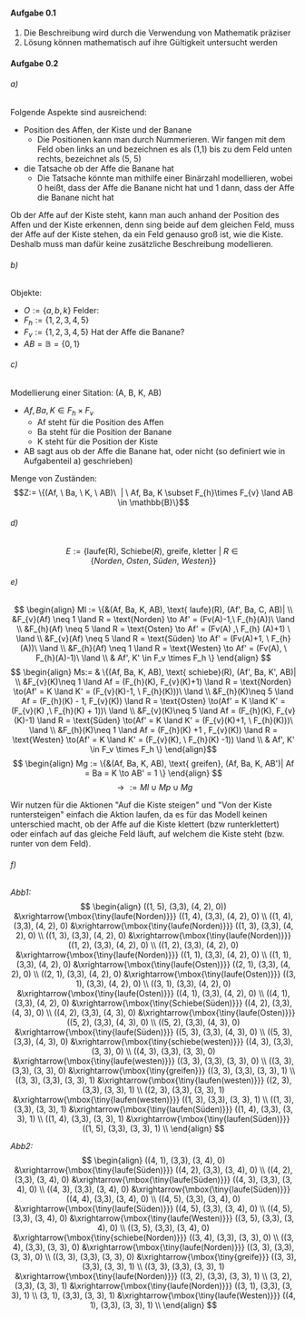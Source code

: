#### Aufgabe 0.1
1. Die Beschreibung wird durch die Verwendung von Mathematik präziser
2. Lösung können mathematisch auf ihre Gültigkeit untersucht werden

#### Aufgabe 0.2
###### a)
Folgende Aspekte sind ausreichend:
- Position des Affen, der Kiste und der Banane
	- Die Positionen kann man durch Nummerieren. Wir fangen mit dem Feld oben links an und bezeichnen es als (1,1) bis zu dem Feld unten rechts, bezeichnet als (5, 5)
- die Tatsache ob der Affe die Banane hat
	- Die Tatsache könnte man mithilfe einer Binärzahl modellieren, wobei 0 heißt, dass der Affe die Banane nicht hat und 1 dann, dass der Affe die Banane nicht hat
	
Ob der Affe auf der Kiste steht, kann man auch anhand der Position des Affen und der Kiste erkennen, denn sing beide auf dem gleichen Feld, muss der Affe auf der Kiste stehen, da ein Feld genauso groß ist, wie die Kiste. Deshalb muss man dafür keine zusätzliche Beschreibung modellieren.

###### b) 
Objekte:
- $O := \{a, b, k\}$
Felder: 
- $F_{h} :=\{1, 2, 3, 4, 5\}$
- $F_v := \{1, 2, 3, 4, 5\}$
Hat der Affe die Banane?
- $AB =\mathbb{B} = \{0,1\}$ 

###### c)
Modellierung einer Sitation: (A, B, K, AB)
- $Af, Ba, K \in F_{h} \times F_v$ 
	- Af steht für die Position des Affen
	- Ba steht für die Position der Banane
	- K steht für die Position der Kiste
- AB sagt aus ob der Affe die Banane hat, oder nicht (so definiert wie in Aufgabenteil a) geschrieben)

Menge von Zuständen:
$$Z:= \{(Af, \ Ba, \ K, \ AB)\  | \  Af, Ba, K \subset F_{h}\times F_{v} \land AB \in \mathbb{B}\}$$

###### d)
$$E:= \{\text{laufe(R)},\ \text{Schiebe}(R),\ \text{greife}, \  \text{kletter}\ | \ R \in \{Norden,\ Osten, \ Süden, \ Westen\}\}$$

###### e)

$$
\begin{align}
Ml := \{&(Af, Ba, K, AB), \text{ laufe}(R), (Af', Ba, C, AB)| \\ 
&F_{v}(Af) \neq 1 \land R = \text{Norden} \to Af' = (Fv(A)-1,\ F_{h}(A))\ \land \\ 
&F_{h}(Af) \neq 5 \land R = \text{Osten} \to Af' = (Fv(A) ,\ F_{h} (A)+1) \ \land \\ 
&F_{v}(Af) \neq 5 \land R = \text{Süden} \to Af' = (Fv(A)+1, \ F_{h}(A))\ \land \\ 
&F_{h}(Af) \neq 1 \land R = \text{Westen} \to Af' = (Fv(A), \ F_{h}(A)-1)\ \land \\ 
& Af', K' \in F_v \times F_h \} 
\end{align}
$$
$$
\begin{align}
Ms:= & \{(Af, Ba, K, AB), \text{ schiebe}(R), (Af', Ba, K', AB)| \\
&F_{v}(K)\neq 1 \land Af = (F_{h}(K), F_{v}(K)+1) \land R = \text{Norden} \to(Af' = K \land K' = (F_{v}(K)-1, \ F_{h}(K)))\ \land \\
&F_{h}(K)\neq 5 \land Af = (F_{h}(K) - 1, F_{v}(K)) \land R = \text{Osten} \to(Af' = K \land K' = (F_{v}(K) ,\ F_{h}(K) + 1))\ \land \\
&F_{v}(K)\neq 5 \land Af = (F_{h}(K), F_{v}(K)-1) \land R = \text{Süden} \to(Af' = K \land K' = (F_{v}(K)+1, \ F_{h}(K)))\ \land \\
&F_{h}(K)\neq 1 \land Af = (F_{h}(K) +1 , F_{v}(K)) \land R = \text{Westen} \to(Af' = K \land K' = (F_{v}(K), \ F_{h}(K) -1)) \land \\ 
& Af', K' \in F_v \times F_h \}
\end{align}$$
$$
\begin{align}
Mg :=  \{&(Af, Ba, K, AB), \text{ greifen}, (Af, Ba, K, AB')|
Af = Ba = K \to AB' = 1 \}
\end{align}
$$
$$\to := Ml \cup Mp \cup Mg$$

Wir nutzen für die Aktionen "Auf die Kiste steigen" und "Von der Kiste runtersteigen" einfach die Aktion laufen, da es für das Modell keinen unterschied macht, ob der Affe auf die Kiste klettert (bzw runterklettert) oder einfach auf das gleiche Feld läuft, auf welchem die Kiste steht (bzw. runter von dem Feld).

###### f)

*Abb1:*
$$
\begin{align}
((1, 5), (3,3), (4, 2), 0)) &\xrightarrow{\mbox{\tiny{laufe(Norden)}}} ((1, 4), (3,3), (4, 2), 0) \\
((1, 4), (3,3), (4, 2), 0) &\xrightarrow{\mbox{\tiny{laufe(Norden)}}} ((1, 3), (3,3), (4, 2), 0) \\
((1, 3), (3,3), (4, 2), 0) &\xrightarrow{\mbox{\tiny{laufe(Norden)}}} ((1, 2), (3,3), (4, 2), 0) \\
((1, 2), (3,3), (4, 2), 0) &\xrightarrow{\mbox{\tiny{laufe(Norden)}}} ((1, 1), (3,3), (4, 2), 0) \\
((1, 1), (3,3), (4, 2), 0) &\xrightarrow{\mbox{\tiny{laufe(Osten)}}} ((2, 1), (3,3), (4, 2), 0) \\
((2, 1), (3,3), (4, 2), 0) &\xrightarrow{\mbox{\tiny{laufe(Osten)}}} ((3, 1), (3,3), (4, 2), 0) \\
((3, 1), (3,3), (4, 2), 0) &\xrightarrow{\mbox{\tiny{laufe(Osten)}}} ((4, 1), (3,3), (4, 2), 0) \\
((4, 1), (3,3), (4, 2), 0) &\xrightarrow{\mbox{\tiny{Schiebe(Süden)}}} ((4, 2), (3,3), (4, 3), 0) \\
((4, 2), (3,3), (4, 3), 0) &\xrightarrow{\mbox{\tiny{laufe(Osten)}}} ((5, 2), (3,3), (4, 3), 0) \\
((5, 2), (3,3), (4, 3), 0) &\xrightarrow{\mbox{\tiny{laufe(Süden)}}} ((5, 3), (3,3), (4, 3), 0) \\
((5, 3), (3,3), (4, 3), 0) &\xrightarrow{\mbox{\tiny{schiebe(westen)}}} ((4, 3), (3,3), (3, 3), 0) \\
((4, 3), (3,3), (3, 3), 0) &\xrightarrow{\mbox{\tiny{laufe(westen)}}} ((3, 3), (3,3), (3, 3), 0) \\
((3, 3), (3,3), (3, 3), 0) &\xrightarrow{\mbox{\tiny{greifen}}} ((3, 3), (3,3), (3, 3), 1) \\
((3, 3), (3,3), (3, 3), 1) &\xrightarrow{\mbox{\tiny{laufen(westen)}}} ((2, 3), (3,3), (3, 3), 1) \\
((2, 3), (3,3), (3, 3), 1) &\xrightarrow{\mbox{\tiny{laufen(westen)}}} ((1, 3), (3,3), (3, 3), 1) \\
((1, 3), (3,3), (3, 3), 1) &\xrightarrow{\mbox{\tiny{laufen(Süden)}}} ((1, 4), (3,3), (3, 3), 1) \\
((1, 4), (3,3), (3, 3), 1) &\xrightarrow{\mbox{\tiny{laufen(Süden)}}} ((1, 5), (3,3), (3, 3), 1) \\
\end{align}
$$

*Abb2:*
$$
\begin{align}
((4, 1), (3,3), (3, 4), 0) &\xrightarrow{\mbox{\tiny{laufe(Süden)}}} ((4, 2), (3,3), (3, 4), 0) \\
((4, 2), (3,3), (3, 4), 0) &\xrightarrow{\mbox{\tiny{laufe(Süden)}}} ((4, 3), (3,3), (3, 4), 0) \\
((4, 3), (3,3), (3, 4), 0) &\xrightarrow{\mbox{\tiny{laufe(Süden)}}} ((4, 4), (3,3), (3, 4), 0) \\
((4, 5), (3,3), (3, 4), 0) &\xrightarrow{\mbox{\tiny{laufe(Süden)}}} ((4, 5), (3,3), (3, 4), 0) \\
((4, 5), (3,3), (3, 4), 0) &\xrightarrow{\mbox{\tiny{laufe(Westen)}}} ((3, 5), (3,3), (3, 4), 0) \\
((3, 5), (3,3), (3, 4), 0) &\xrightarrow{\mbox{\tiny{schiebe(Norden)}}} ((3, 4), (3,3), (3, 3), 0) \\
((3, 4), (3,3), (3, 3), 0) &\xrightarrow{\mbox{\tiny{laufe(Norden)}}} ((3, 3), (3,3), (3, 3), 0) \\
((3, 3), (3,3), (3, 3), 0) &\xrightarrow{\mbox{\tiny{greife}}} ((3, 3), (3,3), (3, 3), 1) \\
((3, 3), (3,3), (3, 3), 1) &\xrightarrow{\mbox{\tiny{laufe(Norden)}}} ((3, 2), (3,3), (3, 3), 1) \\
(3, 2), (3,3), (3, 3), 1) &\xrightarrow{\mbox{\tiny{laufe(Norden)}}} ((3, 1), (3,3), (3, 3), 1) \\
(3, 1), (3,3), (3, 3), 1) &\xrightarrow{\mbox{\tiny{laufe(Westen)}}} ((4, 1), (3,3), (3, 3), 1) \\
\end{align}
$$